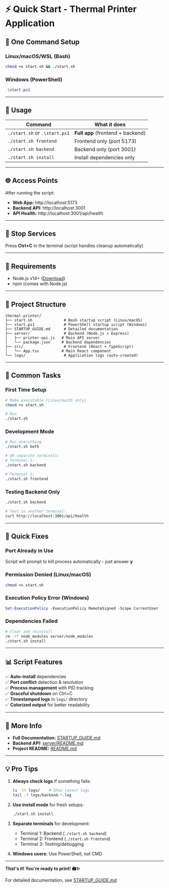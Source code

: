 # ⚡ Quick Start - Thermal Printer Application

## 🚀 One Command Setup

### Linux/macOS/WSL (Bash)
```bash
chmod +x start.sh && ./start.sh
```

### Windows (PowerShell)
```powershell
.\start.ps1
```

---

## 📖 Usage

| Command | What it does |
|---------|-------------|
| `./start.sh` or `.\start.ps1` | **Full app** (frontend + backend) |
| `./start.sh frontend` | Frontend only (port 5173) |
| `./start.sh backend` | Backend only (port 3001) |
| `./start.sh install` | Install dependencies only |

---

## 🌐 Access Points

After running the script:

- **Web App:** http://localhost:5173
- **Backend API:** http://localhost:3001
- **API Health:** http://localhost:3001/api/health

---

## 🛑 Stop Services

Press **Ctrl+C** in the terminal (script handles cleanup automatically)

---

## 🔧 Requirements

- Node.js v14+ ([Download](https://nodejs.org/))
- npm (comes with Node.js)

---

## 📁 Project Structure

```
thermal-printer/
├── start.sh              # Bash startup script (Linux/macOS)
├── start.ps1             # PowerShell startup script (Windows)
├── STARTUP_GUIDE.md      # Detailed documentation
├── server/               # Backend (Node.js + Express)
│   ├── printer-api.js   # Main API server
│   └── package.json     # Backend dependencies
├── src/                  # Frontend (React + TypeScript)
│   └── App.tsx          # Main React component
└── logs/                 # Application logs (auto-created)
```

---

## 🎯 Common Tasks

### First Time Setup
```bash
# Make executable (Linux/macOS only)
chmod +x start.sh

# Run
./start.sh
```

### Development Mode
```bash
# Run everything
./start.sh both

# OR separate terminals:
# Terminal 1:
./start.sh backend

# Terminal 2:
./start.sh frontend
```

### Testing Backend Only
```bash
./start.sh backend

# Test in another terminal:
curl http://localhost:3001/api/health
```

---

## 🐛 Quick Fixes

### Port Already in Use
Script will prompt to kill process automatically - just answer **y**

### Permission Denied (Linux/macOS)
```bash
chmod +x start.sh
```

### Execution Policy Error (Windows)
```powershell
Set-ExecutionPolicy -ExecutionPolicy RemoteSigned -Scope CurrentUser
```

### Dependencies Failed
```bash
# Clear and reinstall
rm -rf node_modules server/node_modules
./start.sh install
```

---

## 📊 Script Features

✅ **Auto-install** dependencies  
✅ **Port conflict** detection & resolution  
✅ **Process management** with PID tracking  
✅ **Graceful shutdown** on Ctrl+C  
✅ **Timestamped logs** in `logs/` directory  
✅ **Colorized output** for better readability  

---

## 🔗 More Info

- **Full Documentation:** [STARTUP_GUIDE.md](STARTUP_GUIDE.md)
- **Backend API:** [server/README.md](server/README.md)
- **Project README:** [README.md](README.md)

---

## 💡 Pro Tips

1. **Always check logs** if something fails:
   ```bash
   ls -lt logs/    # Show latest logs
   tail -f logs/backend-*.log
   ```

2. **Use install mode** for fresh setups:
   ```bash
   ./start.sh install
   ```

3. **Separate terminals** for development:
   - Terminal 1: Backend (`./start.sh backend`)
   - Terminal 2: Frontend (`./start.sh frontend`)
   - Terminal 3: Testing/debugging

4. **Windows users:** Use PowerShell, not CMD

---

**That's it! You're ready to print! 🖨️✨**

For detailed documentation, see [STARTUP_GUIDE.md](STARTUP_GUIDE.md)

